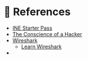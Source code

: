 # 📜 References

- [INE Starter Pass](https://checkout.ine.com/starter-pass)
- [The Conscience of a Hacker](http://phrack.org/issues/7/3.html)
- [Wireshark](https://www.wireshark.org/)
  - [Learn Wireshark](https://www.wireshark.org/#learnWS)
- 
